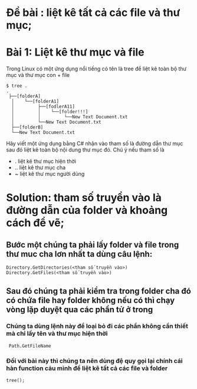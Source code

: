 # Đề bài : liệt kê tất cả các file và thư mục;

# Bài 1: Liệt kê thư mục và file
Trong Linux có một ứng dụng nổi tiếng có tên là tree để liệt kê toàn bộ thư mục và thư mục con + file
```
$ tree .
.
 ├──[folderA]
  │    └──[folderA1]
  │         ├──[fodlerA11]
  │         │    └──[folder!!!]
  │         │         └──New Text Document.txt
  │         └──New Text Document.txt
  ├──[folderB]
  └──New Text Document.txt
```
Hãy viết một ứng dụng bằng C# nhận vào tham số là đường dẫn thư mục sau đó liệt kê toàn bộ nội dung thư mục đó.
Chú ý nếu tham số là
- . liệt kê thư mục hiện thời
- .. liệt kê thư mục cha
- ~ liệt kê thư mục người dùng 
# Solution:  tham số truyền vào là đường dẫn của folder và khoảng cách để vẽ;

## Bước một chúng ta phải lấy folder và file trong thư muc cha lơn nhất ta dùng câu lệnh:
```
Directory.GetDirectories(<tham số truyền vào>)
Directory.GetFiles(<tham số truyền vào>)
```
##  Sau đó chúng ta phải kiểm tra trong folder cha đó có chứa file hay folder không nếu có thì chạy vòng lặp duyệt qua các phần tử ở trong 
### Chúng ta dùng lệnh này để loại bỏ đi các phần không cần thiết mà chỉ lấy tên và thư mục hiện thời
```
 Path.GetFileName
```
### Đối với bài này thì chúng ta nên dùng đệ quy gọi lại chính cái hàn function cảu mình để liệt kê tất cả các file và folder
```
tree();
```


